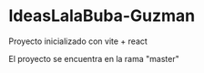 # IdeasLalaBuba-Guzman
Proyecto inicializado con vite + react 

El proyecto se encuentra en la rama "master"

